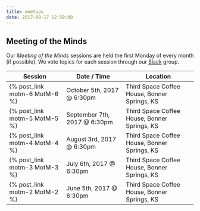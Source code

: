 ```yaml
---
title: meetups
date: 2017-08-17 12:59:00
---
```


## Meeting of the Minds

Our _Meeting of the Minds_ sessions are held the first Monday of every month (if possible).  We vote topics for each session through our [Slack](http://kctechgroup.slack.com) group.  

| Session                       | Date / Time             | Location                                 |
| ----------------------------- | ----------------------- | ---------------------------------------- |
| {% post_link motm-6 MotM-6 %} | October 5th, 2017 @ 6:30pm | Third Space Coffee House, Bonner Springs, KS |
| {% post_link motm-5 MotM-5 %} | September 7th, 2017 @ 6:30pm | Third Space Coffee House, Bonner Springs, KS |
| {% post_link motm-4 MotM-4 %} | August 3rd, 2017 @ 6:30pm | Third Space Coffee House, Bonner Springs, KS |
| {% post_link motm-3 MotM-3 %} | July 6th, 2017 @ 6:30pm | Third Space Coffee House, Bonner Springs, KS |
| {% post_link motm-2 MotM-2 %} | June 5th, 2017 @ 6:30pm | Third Space Coffee House, Bonner Springs, KS |